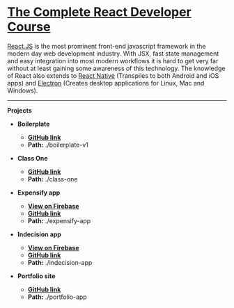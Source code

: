 #   [The Complete React Developer Course](https://www.udemy.com/course/react-2nd-edition/)

[React.JS](https://reactjs.org/) is the most prominent front-end javascript framework in the modern day web development industry. With JSX, fast state management and easy integration into most modern workflows it is hard to get very far without at least gaining some awareness of this technology. The knowledge of React also extends to [React Native](https://reactnative.dev/) (Transpiles to both Android and iOS apps) and [Electron](https://www.electronjs.org/) (Creates desktop applications for Linux, Mac and Windows).

---

**Projects**

-   **Boilerplate**
    -   **[GitHub link](https://github.com/RobbyB97/web-dev-bootcamp/tree/master/react/boilerplate-v1)**
    -   **Path:** ./boilerplate-v1

-   **Class One**
    -   **[GitHub link](https://github.com/RobbyB97/web-dev-bootcamp/tree/master/react/class-one)**
    -   **Path:** ./class-one

-   **Expensify app**
    -   **[View on Firebase](https://expensify-robbyb97.web.app)**
    -   **[GitHub link](https://github.com/RobbyB97/web-dev-bootcamp/tree/master/react/expensify-app)**
    -   **Path:** ./expensify-app

-   **Indecision app**
    -   **[View on Firebase](https://indecision-robbyb97.web.app)**
    -   **[GitHub link](https://github.com/RobbyB97/web-dev-bootcamp/tree/master/react/indecision-app)**
    -   **Path:** ./indecision-app

-   **Portfolio site**
    -   **[GitHub link](https://github.com/RobbyB97/web-dev-bootcamp/tree/master/react/portfolio-site)**
    -   **Path:** ./portfolio-app